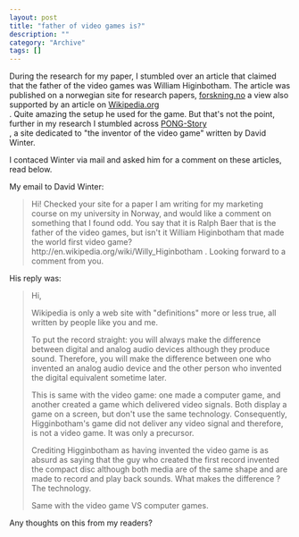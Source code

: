 ```yaml
--- 
layout: post 
title: "father of video games is?"
description: ""
category: "Archive"
tags: []
---  
```

<p>During the research for my paper, I stumbled over an article that claimed that the father of the video games was William Higinbotham. The article was published on a norwegian site for research papers, <a href="http://www.forskning.no/Artikler/2004/mars/1077822052.02">forskning.no</a>  a view also supported by an article on <a href="http://en.wikipedia.org/wiki/William_Higinbotham">Wikipedia.org</a> <br/>. Quite amazing the setup he used for the game. But that's not the point, further in my research I stumbled across <a href="http://www.pong-story.com/">PONG-Story</a> <br/>, a site dedicated to "the inventor of the video game" written by David Winter.</p> <p>I contaced Winter via mail and asked him for a comment on these articles, read below.</p>
<p>My email to David Winter:</p> <p><blockquote>Hi! Checked your site for a paper I am writing for my marketing course on my university in Norway, and would like a comment on something that I found odd. You say that it is Ralph Baer that is the father of the video games, but isn't it William Higinbotham that made the world first video game? http://en.wikipedia.org/wiki/Willy_Higinbotham . Looking forward to a comment from you.
</blockquote></p>
<p>His reply was:</p> <p><blockquote>Hi,

Wikipedia is only a web site with "definitions" more or less true,
all written by people like you and me.

To put the record straight: you will always make the difference
between digital and analog audio devices although they produce sound.
Therefore, you will make the difference between one who invented an
analog audio device and the other person who invented the digital
equivalent sometime later.

This is same with the video game: one made a computer game, and
another created a game which delivered video signals. Both display
a game on a screen, but don't use the same technology. Consequently,
Higginbotham's game did not deliver any video signal and therefore,
is not a video game. It was only a precursor.

Crediting Higginbotham as having invented the video game is as
absurd as saying that the guy who created the first record invented
the compact disc although both media are of the same shape and
are made to record and play back sounds. What makes the
difference ? The technology.

Same with the video game VS computer games.


</blockquote></p> <p>Any thoughts on this from my readers?</p>
